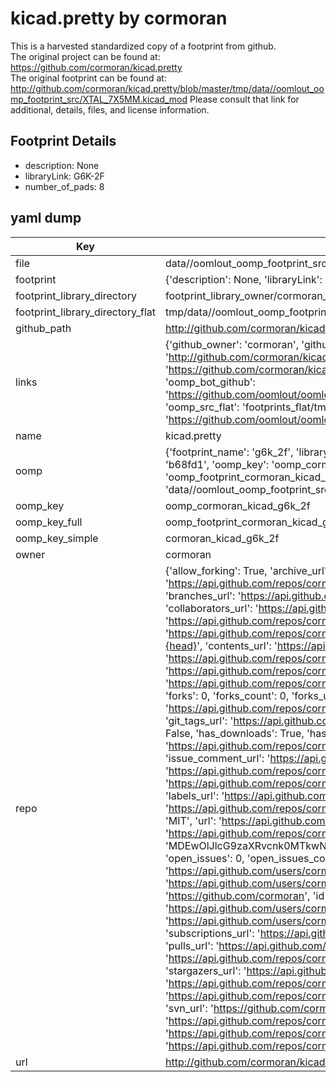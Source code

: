 # kicad.pretty by cormoran  
This is a harvested standardized copy of a footprint from github.  
The original project can be found at:  
https://github.com/cormoran/kicad.pretty  
The original footprint can be found at:
http://github.com/cormoran/kicad.pretty/blob/master/tmp/data//oomlout_oomp_footprint_src/XTAL_7X5MM.kicad_mod
Please consult that link for additional, details, files, and license information.  
## Footprint Details
* description: None  
* libraryLink: G6K-2F  
* number_of_pads: 8  
## yaml dump  
| Key | Value |  
| --- | --- |  
| file | data//oomlout_oomp_footprint_src/kicad.pretty/G6K-2F.kicad_mod |  
| footprint | {'description': None, 'libraryLink': 'G6K-2F', 'number_of_pads': 8} |  
| footprint_library_directory | footprint_library_owner/cormoran_kicad.pretty |  
| footprint_library_directory_flat | tmp/data//oomlout_oomp_footprint_src/footprints_flat/cormoran_kicad_g6k_2f/working |  
| github_path | http://github.com/cormoran/kicad.pretty/blob/master/tmp/data//oomlout_oomp_footprint_src/G6K-2F.kicad_mod |  
| links | {'github_owner': 'cormoran', 'github_repo_name': 'kicad.pretty', 'github_src': 'http://github.com/cormoran/kicad.pretty/blob/master/tmp/data//oomlout_oomp_footprint_src/XTAL_7X5MM.kicad_mod', 'github_src_repo': 'https://github.com/cormoran/kicad.pretty', 'oomp_bot': 'tmp/data//oomlout_oomp_footprint_src/footprints/cormoran_kicad_g6k_2f/working', 'oomp_bot_github': 'https://github.com/oomlout/oomlout_oomp_footprint_bot/tree/main/tmp/data//oomlout_oomp_footprint_src/footprints/cormoran_kicad_g6k_2f/working', 'oomp_src_flat': 'footprints_flat/tmp/data//oomlout_oomp_footprint_src/footprints_flat/cormoran_kicad_g6k_2f/working', 'oomp_src_flat_github': 'https://github.com/oomlout/oomlout_oomp_footprint_src/tree/main/tmp/data//oomlout_oomp_footprint_src/footprints_flat/cormoran_kicad_g6k_2f/working'} |  
| name | kicad.pretty |  
| oomp | {'footprint_name': 'g6k_2f', 'library_name': 'kicad', 'md5': 'b68fd14260f11e0995d1fcf7d218a77c', 'md5_10': 'b68fd14260', 'md5_5': 'b68fd', 'md5_6': 'b68fd1', 'oomp_key': 'oomp_cormoran_kicad_g6k_2f', 'oomp_key_extra': 'oomp_footprint_cormoran_kicad_g6k_2f', 'oomp_key_full': 'oomp_footprint_cormoran_kicad_g6k_2f_b68fd1', 'oomp_key_simple': 'cormoran_kicad_g6k_2f', 'original_filename': 'data//oomlout_oomp_footprint_src/kicad.pretty/G6K-2F.kicad_mod', 'owner_name': 'cormoran'} |  
| oomp_key | oomp_cormoran_kicad_g6k_2f |  
| oomp_key_full | oomp_footprint_cormoran_kicad_g6k_2f |  
| oomp_key_simple | cormoran_kicad_g6k_2f |  
| owner | cormoran |  
| repo | {'allow_forking': True, 'archive_url': 'https://api.github.com/repos/cormoran/kicad.pretty/{archive_format}{/ref}', 'archived': False, 'assignees_url': 'https://api.github.com/repos/cormoran/kicad.pretty/assignees{/user}', 'blobs_url': 'https://api.github.com/repos/cormoran/kicad.pretty/git/blobs{/sha}', 'branches_url': 'https://api.github.com/repos/cormoran/kicad.pretty/branches{/branch}', 'clone_url': 'https://github.com/cormoran/kicad.pretty.git', 'collaborators_url': 'https://api.github.com/repos/cormoran/kicad.pretty/collaborators{/collaborator}', 'comments_url': 'https://api.github.com/repos/cormoran/kicad.pretty/comments{/number}', 'commits_url': 'https://api.github.com/repos/cormoran/kicad.pretty/commits{/sha}', 'compare_url': 'https://api.github.com/repos/cormoran/kicad.pretty/compare/{base}...{head}', 'contents_url': 'https://api.github.com/repos/cormoran/kicad.pretty/contents/{+path}', 'contributors_url': 'https://api.github.com/repos/cormoran/kicad.pretty/contributors', 'created_at': '2015-09-04T09:06:22Z', 'default_branch': 'master', 'deployments_url': 'https://api.github.com/repos/cormoran/kicad.pretty/deployments', 'description': 'kicad library', 'disabled': False, 'downloads_url': 'https://api.github.com/repos/cormoran/kicad.pretty/downloads', 'events_url': 'https://api.github.com/repos/cormoran/kicad.pretty/events', 'fork': False, 'forks': 0, 'forks_count': 0, 'forks_url': 'https://api.github.com/repos/cormoran/kicad.pretty/forks', 'full_name': 'cormoran/kicad.pretty', 'git_commits_url': 'https://api.github.com/repos/cormoran/kicad.pretty/git/commits{/sha}', 'git_refs_url': 'https://api.github.com/repos/cormoran/kicad.pretty/git/refs{/sha}', 'git_tags_url': 'https://api.github.com/repos/cormoran/kicad.pretty/git/tags{/sha}', 'git_url': 'git://github.com/cormoran/kicad.pretty.git', 'has_discussions': False, 'has_downloads': True, 'has_issues': True, 'has_pages': False, 'has_projects': True, 'has_wiki': True, 'homepage': None, 'hooks_url': 'https://api.github.com/repos/cormoran/kicad.pretty/hooks', 'html_url': 'https://github.com/cormoran/kicad.pretty', 'id': 41906896, 'is_template': False, 'issue_comment_url': 'https://api.github.com/repos/cormoran/kicad.pretty/issues/comments{/number}', 'issue_events_url': 'https://api.github.com/repos/cormoran/kicad.pretty/issues/events{/number}', 'issues_url': 'https://api.github.com/repos/cormoran/kicad.pretty/issues{/number}', 'keys_url': 'https://api.github.com/repos/cormoran/kicad.pretty/keys{/key_id}', 'labels_url': 'https://api.github.com/repos/cormoran/kicad.pretty/labels{/name}', 'language': None, 'languages_url': 'https://api.github.com/repos/cormoran/kicad.pretty/languages', 'license': {'key': 'mit', 'name': 'MIT License', 'node_id': 'MDc6TGljZW5zZTEz', 'spdx_id': 'MIT', 'url': 'https://api.github.com/licenses/mit'}, 'merges_url': 'https://api.github.com/repos/cormoran/kicad.pretty/merges', 'milestones_url': 'https://api.github.com/repos/cormoran/kicad.pretty/milestones{/number}', 'mirror_url': None, 'name': 'kicad.pretty', 'network_count': 0, 'node_id': 'MDEwOlJlcG9zaXRvcnk0MTkwNjg5Ng==', 'notifications_url': 'https://api.github.com/repos/cormoran/kicad.pretty/notifications{?since,all,participating}', 'open_issues': 0, 'open_issues_count': 0, 'owner': {'avatar_url': 'https://avatars.githubusercontent.com/u/7994064?v=4', 'events_url': 'https://api.github.com/users/cormoran/events{/privacy}', 'followers_url': 'https://api.github.com/users/cormoran/followers', 'following_url': 'https://api.github.com/users/cormoran/following{/other_user}', 'gists_url': 'https://api.github.com/users/cormoran/gists{/gist_id}', 'gravatar_id': '', 'html_url': 'https://github.com/cormoran', 'id': 7994064, 'login': 'cormoran', 'node_id': 'MDQ6VXNlcjc5OTQwNjQ=', 'organizations_url': 'https://api.github.com/users/cormoran/orgs', 'received_events_url': 'https://api.github.com/users/cormoran/received_events', 'repos_url': 'https://api.github.com/users/cormoran/repos', 'site_admin': False, 'starred_url': 'https://api.github.com/users/cormoran/starred{/owner}{/repo}', 'subscriptions_url': 'https://api.github.com/users/cormoran/subscriptions', 'type': 'User', 'url': 'https://api.github.com/users/cormoran'}, 'private': False, 'pulls_url': 'https://api.github.com/repos/cormoran/kicad.pretty/pulls{/number}', 'pushed_at': '2015-09-04T09:06:22Z', 'releases_url': 'https://api.github.com/repos/cormoran/kicad.pretty/releases{/id}', 'size': 120, 'ssh_url': 'git@github.com:cormoran/kicad.pretty.git', 'stargazers_count': 0, 'stargazers_url': 'https://api.github.com/repos/cormoran/kicad.pretty/stargazers', 'statuses_url': 'https://api.github.com/repos/cormoran/kicad.pretty/statuses/{sha}', 'subscribers_count': 2, 'subscribers_url': 'https://api.github.com/repos/cormoran/kicad.pretty/subscribers', 'subscription_url': 'https://api.github.com/repos/cormoran/kicad.pretty/subscription', 'svn_url': 'https://github.com/cormoran/kicad.pretty', 'tags_url': 'https://api.github.com/repos/cormoran/kicad.pretty/tags', 'teams_url': 'https://api.github.com/repos/cormoran/kicad.pretty/teams', 'temp_clone_token': None, 'topics': [], 'trees_url': 'https://api.github.com/repos/cormoran/kicad.pretty/git/trees{/sha}', 'updated_at': '2015-09-04T09:06:22Z', 'url': 'https://api.github.com/repos/cormoran/kicad.pretty', 'visibility': 'public', 'watchers': 0, 'watchers_count': 0, 'web_commit_signoff_required': False} |  
| url | http://github.com/cormoran/kicad.pretty |  

